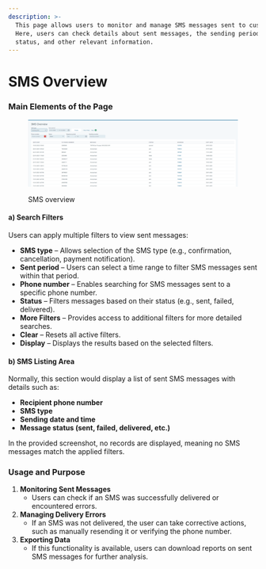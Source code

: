 ```yaml
---
description: >-
  This page allows users to monitor and manage SMS messages sent to customers.
  Here, users can check details about sent messages, the sending period, their
  status, and other relevant information.
---
```


# SMS Overview

### **Main Elements of the Page**

<figure><img src=".gitbook/assets/image (26) (1) (1).png" alt=""><figcaption><p>SMS overview</p></figcaption></figure>

#### **a) Search Filters**

Users can apply multiple filters to view sent messages:

* **SMS type** – Allows selection of the SMS type (e.g., confirmation, cancellation, payment notification).
* **Sent period** – Users can select a time range to filter SMS messages sent within that period.
* **Phone number** – Enables searching for SMS messages sent to a specific phone number.
* **Status** – Filters messages based on their status (e.g., sent, failed, delivered).
* **More Filters** – Provides access to additional filters for more detailed searches.
* **Clear** – Resets all active filters.
* **Display** – Displays the results based on the selected filters.

#### **b) SMS Listing Area**

Normally, this section would display a list of sent SMS messages with details such as:

* **Recipient phone number**
* **SMS type**
* **Sending date and time**
* **Message status (sent, failed, delivered, etc.)**

In the provided screenshot, no records are displayed, meaning no SMS messages match the applied filters.

### **Usage and Purpose**

1. **Monitoring Sent Messages**
   * Users can check if an SMS was successfully delivered or encountered errors.
2. **Managing Delivery Errors**
   * If an SMS was not delivered, the user can take corrective actions, such as manually resending it or verifying the phone number.
3. **Exporting Data**
   * If this functionality is available, users can download reports on sent SMS messages for further analysis.
